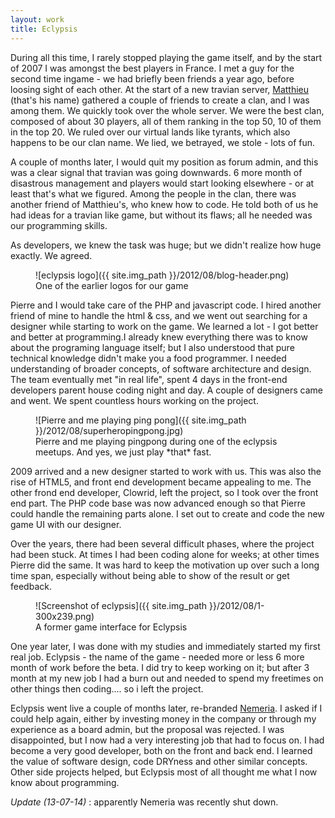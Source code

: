 ```yaml
---
layout: work
title: Eclypsis
---
```

During all this time, I rarely stopped playing the game itself, and by the start of 2007 I was amongst the best players in France. I met a guy for the second time ingame - we had briefly been friends a year ago, before loosing sight of each other. At the start of a new travian server, [Matthieu](http://urls.fr/pms "Matthieu's portfolio") (that's his name) gathered a couple of friends to create a clan, and I was among them. We quickly took over the whole server. We were the best clan, composed of about 30 players, all of them ranking in the top 50, 10 of them in the top 20. We ruled over our virtual lands like tyrants, which also happens to be our clan name. We lied, we betrayed, we stole - lots of fun.

A couple of months later, I would quit my position as forum admin, and this was a clear signal that travian was going downwards. 6 more month of disastrous management and players would start looking elsewhere - or at least that's what we figured. Among the people in the clan, there was another friend of Matthieu's, who knew how to code. He told both of us he had ideas for a travian like game, but without its flaws; all he needed was our programming skills.

As developers, we knew the task was huge; but we didn't realize how huge exactly. We agreed.

<figure>
	![eclypsis logo]({{ site.img_path }}/2012/08/blog-header.png)
	<figcaption>
		One of the earlier logos for our game
	</figcaption>
</figure>

Pierre and I would take care of the PHP and javascript code. I hired another friend of mine to handle the html & css, and we went out searching for a designer while starting to work on the game. We learned a lot - I got better and better at programming.I already knew everything there was to know about the programing language itself; but I also understood that pure technical knowledge didn't make you a food programmer. I needed understanding of broader concepts, of software architecture and design. The team eventually met "in real life", spent 4 days in the front-end developers parent house coding night and day. A couple of designers came and went. We spent countless hours working on the project.

<figure>
	![Pierre and me playing ping pong]({{ site.img_path }}/2012/08/superheropingpong.jpg)
	<figcaption>
		Pierre and me playing pingpong during one of the eclypsis meetups. And yes, we just play *that* fast.
	</figcaption>
</figure>

2009 arrived and a new designer started to work with us. This was also the rise of HTML5, and front end development became appealing to me. The other frond end developer, Clowrid, left the project, so I took over the front end part. The PHP code base was now advanced enough so that Pierre could handle the remaining parts alone. I set out to create and code the new game UI with our designer.

Over the years, there had been several difficult phases, where the project had been stuck. At times I had been coding alone for weeks; at other times Pierre did the same. It was hard to keep the motivation up over such a long time span, especially without being able to show of the result or get feedback.

<figure>
	![Screenshot of eclypsis]({{ site.img_path }}/2012/08/1-300x239.png)
	<figcaption>
		A former game interface for Eclypsis
	</figcaption>
</figure>

One year later, I was done with my studies and immediately started my first real job. Eclypsis - the name of the game - needed more or less 6 more month of work before the beta. I did try to keep working on it; but after 3 month at my new job I had a burn out and needed to spend my freetimes on other things then coding.... so i left the project.

Eclypsis went live a couple of months later, re-branded [Nemeria](http://www.nemeria.com/). I asked if I could help again, either by investing money in the company or through my experience as a board admin, but the proposal was rejected. I was disappointed, but I now had a very interesting job that had to focus on. I had become a very good developer, both on the front and back end. I learned the value of software design, code DRYness and other similar concepts. Other side projects helped, but Eclypsis most of all thought me what I now know about programming.

*Update (13-07-14)* : apparently Nemeria was recently shut down.